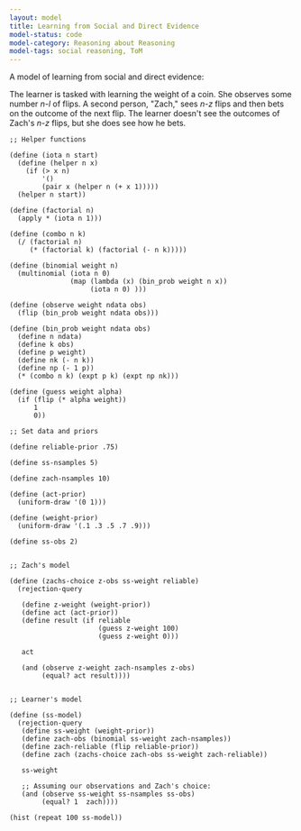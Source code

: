 ```yaml
---
layout: model
title: Learning from Social and Direct Evidence
model-status: code
model-category: Reasoning about Reasoning
model-tags: social reasoning, ToM
---
```


A model of learning from social and direct evidence:

The learner is tasked with learning the weight of a coin. She observes some number *n-l* of flips. A second person, "Zach," sees *n-z* flips and then bets on the outcome of the next flip. The learner doesn't see the outcomes of Zach's *n-z* flips, but she does see how he bets.

    ;; Helper functions
    
    (define (iota n start)
      (define (helper n x)
        (if (> x n)
            '()
            (pair x (helper n (+ x 1)))))
      (helper n start))
    
    (define (factorial n)
      (apply * (iota n 1)))
    
    (define (combo n k) 
      (/ (factorial n) 
         (* (factorial k) (factorial (- n k)))))
    
    (define (binomial weight n) 
      (multinomial (iota n 0) 
                   (map (lambda (x) (bin_prob weight n x))
                        (iota n 0) )))
    
    (define (observe weight ndata obs)
      (flip (bin_prob weight ndata obs)))
    
    (define (bin_prob weight ndata obs)
      (define n ndata)
      (define k obs)
      (define p weight)
      (define nk (- n k))
      (define np (- 1 p))
      (* (combo n k) (expt p k) (expt np nk)))
    
    (define (guess weight alpha) 
      (if (flip (* alpha weight))
          1
          0))
    
    ;; Set data and priors
    
    (define reliable-prior .75)
    
    (define ss-nsamples 5)
    
    (define zach-nsamples 10)
    
    (define (act-prior) 
      (uniform-draw '(0 1)))
    
    (define (weight-prior) 
      (uniform-draw '(.1 .3 .5 .7 .9)))
    
    (define ss-obs 2)
    
    
    ;; Zach's model
    
    (define (zachs-choice z-obs ss-weight reliable)
      (rejection-query
    
       (define z-weight (weight-prior))
       (define act (act-prior))
       (define result (if reliable
                          (guess z-weight 100)
                          (guess z-weight 0)))
    
       act
    
       (and (observe z-weight zach-nsamples z-obs)
            (equal? act result))))
    
    
    ;; Learner's model
    
    (define (ss-model)
      (rejection-query
       (define ss-weight (weight-prior))
       (define zach-obs (binomial ss-weight zach-nsamples))
       (define zach-reliable (flip reliable-prior))
       (define zach (zachs-choice zach-obs ss-weight zach-reliable))
    
       ss-weight
    
       ;; Assuming our observations and Zach's choice:
       (and (observe ss-weight ss-nsamples ss-obs)
            (equal? 1  zach))))
    
    (hist (repeat 100 ss-model))

